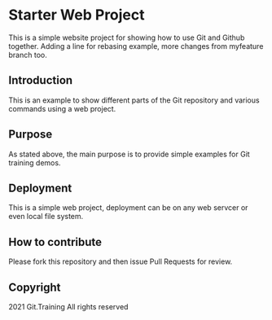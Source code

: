 # Starter Web Project

This is a simple website project for
showing how to use Git and Github together.
Adding a line for rebasing example, more
changes from myfeature branch too.

## Introduction

This is an example to show different parts 
of the Git repository and various commands
using a web project.

## Purpose

As stated above, the main purpose is to
provide simple examples for Git training
demos.

## Deployment

This is a simple web project, deployment
can be on any web servcer or even local
file system.

## How to contribute

Please fork this repository and then issue
Pull Requests for review.

## Copyright

2021 Git.Training All rights reserved